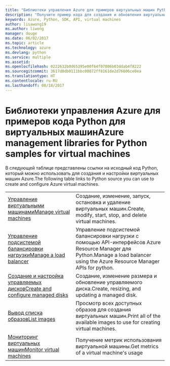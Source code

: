 ```yaml
---
title: "Библиотеки управления Azure для примеров виртуальных машин Python"
description: "Получите пример кода для создания и обновления виртуальных машин Azure с помощью библиотек управления Azure для Python."
keywords: Azure, Python, SDK, API, virtual machines
author: lisawong19
ms.author: liwong
manager: douge
ms.date: 06/02/2017
ms.topic: article
ms.technology: azure
ms.devlang: python
ms.service: multiple
ms.assetid: 
ms.openlocfilehash: 0222632b0d65395e00f64f07806b03ddab4f8222
ms.sourcegitcommit: 3617d0db0111bbc00072ff8161de2d76606ce0ea
ms.translationtype: HT
ms.contentlocale: ru-RU
ms.lasthandoff: 08/18/2017
---
```

# <a name="azure-management-libraries-for-python-samples-for-virtual-machines"></a><span data-ttu-id="596c3-104">Библиотеки управления Azure для примеров кода Python для виртуальных машин</span><span class="sxs-lookup"><span data-stu-id="596c3-104">Azure management libraries for Python samples for virtual machines</span></span>

<span data-ttu-id="596c3-105">В следующей таблице представлены ссылки на исходный код Python, который можно использовать для создания и настройки виртуальных машин Azure.</span><span class="sxs-lookup"><span data-stu-id="596c3-105">The following table links to Python source you can use to create and configure Azure virtual machines.</span></span>

| || 
|---|---|
| <span data-ttu-id="596c3-106">[Управление виртуальными машинами][1]</span><span class="sxs-lookup"><span data-stu-id="596c3-106">[Manage virtual machines][1]</span></span> | <span data-ttu-id="596c3-107">Создание, изменение, запуск, остановка и удаление виртуальных машин.</span><span class="sxs-lookup"><span data-stu-id="596c3-107">Create, modify, start, stop, and delete virtual machines.</span></span> |
| <span data-ttu-id="596c3-108">[Управление подсистемой балансировки нагрузки][2]</span><span class="sxs-lookup"><span data-stu-id="596c3-108">[Manage a load balancer][2]</span></span> | <span data-ttu-id="596c3-109">Управление подсистемой балансировки нагрузки с помощью API-интерфейсов Azure Resource Manager для Python.</span><span class="sxs-lookup"><span data-stu-id="596c3-109">Manage a load balancer using the Azure Resource Manager APIs for python.</span></span> |
| <span data-ttu-id="596c3-110">[Создание и настройка управляемых дисков][3]</span><span class="sxs-lookup"><span data-stu-id="596c3-110">[Create and configure managed disks][3]</span></span> | <span data-ttu-id="596c3-111">Создание, изменение размера и обновление управляемого диска.</span><span class="sxs-lookup"><span data-stu-id="596c3-111">Create, resizing, and updating a managed disk.</span></span>|
| <span data-ttu-id="596c3-112">[Вывод списка образов][4]</span><span class="sxs-lookup"><span data-stu-id="596c3-112">[List images][4]</span></span> | <span data-ttu-id="596c3-113">Просмотр всех доступных образов для создания виртуальных машин.</span><span class="sxs-lookup"><span data-stu-id="596c3-113">Print all of the available images to use for creating virtual machines.</span></span>| 
| <span data-ttu-id="596c3-114">[Мониторинг виртуальных машин][5]</span><span class="sxs-lookup"><span data-stu-id="596c3-114">[Monitor virtual machines][5]</span></span> |<span data-ttu-id="596c3-115">Получение метрик использования виртуальной машины.</span><span class="sxs-lookup"><span data-stu-id="596c3-115">Get metrics of a virtual machine's usage</span></span> | 

[1]: https://azure.microsoft.com/resources/samples/virtual-machines-python-manage/
[2]: https://azure.microsoft.com/resources/samples/network-python-manage-loadbalancer
[3]: python-sdk-azure-samples-managed-disks.md
[4]: python-sdk-azure-samples-list-images.md
[5]: python-sdk-azure-samples-monitor-vms.md
